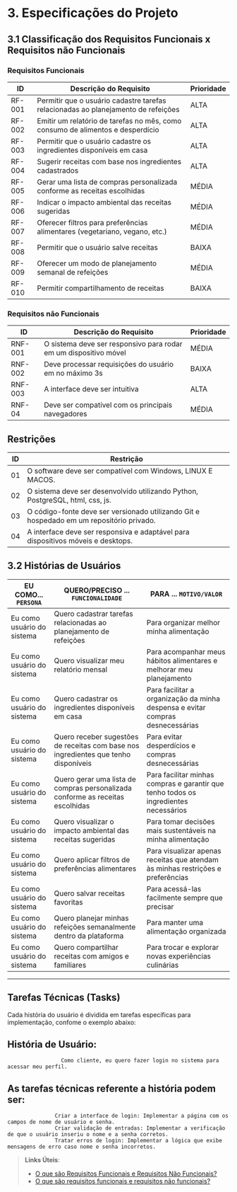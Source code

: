 
# 3. Especificações do Projeto

## 3.1 Classificação dos Requisitos Funcionais x Requisitos não Funcionais 

### Requisitos Funcionais


| ID     | Descrição do Requisito                                                        | Prioridade |
|--------|------------------------------------------------------------------------------|------------|
| RF-001 | Permitir que o usuário cadastre tarefas relacionadas ao planejamento de refeições | ALTA       |  
| RF-002 | Emitir um relatório de tarefas no mês, como consumo de alimentos e desperdício | ALTA      |  
| RF-003 | Permitir que o usuário cadastre os ingredientes disponíveis em casa          | ALTA       |  
| RF-004 | Sugerir receitas com base nos ingredientes cadastrados                        | ALTA       |  
| RF-005 | Gerar uma lista de compras personalizada conforme as receitas escolhidas      | MÉDIA      |  
| RF-006 | Indicar o impacto ambiental das receitas sugeridas                            | MÉDIA      |  
| RF-007 | Oferecer filtros para preferências alimentares (vegetariano, vegano, etc.)   | MÉDIA      |  
| RF-008 | Permitir que o usuário salve receitas                                        | BAIXA      |  
| RF-009 | Oferecer um modo de planejamento semanal de refeições                        | MÉDIA      |  
| RF-010 | Permitir compartilhamento de receitas                                       | BAIXA      |  

### Requisitos não Funcionais

| ID      | Descrição do Requisito                                                       | Prioridade |
|---------|-----------------------------------------------------------------------------|------------|
| RNF-001 | O sistema deve ser responsivo para rodar em um dispositivo móvel            | MÉDIA      |
| RNF-002 | Deve processar requisições do usuário em no máximo 3s                       | BAIXA      |
| RNF-003 | A interface deve ser intuitiva                                              | ALTA      |
| RNF-04 | Deve ser compatível com os principais navegadores                            | MÉDIA      |

## Restrições

|ID| Restrição                                               |
|--|---------------------------------------------------------|
|01| O software deve ser compatível com Windows, LINUX E MACOS.     |
|02| O sistema deve ser desenvolvido utilizando Python, PostgreSQL, html, css, js.|
|03| O código-fonte deve ser versionado utilizando Git e hospedado em um repositório privado. |
|04|	A interface deve ser responsiva e adaptável para dispositivos móveis e desktops.| 



## 3.2 Histórias de Usuários

|EU COMO... `PERSONA`| QUERO/PRECISO ... `FUNCIONALIDADE` |PARA ... `MOTIVO/VALOR`                 |
|--------------------|------------------------------------|----------------------------------------|
|Eu como usuário do sistema | Quero cadastrar tarefas relacionadas ao planejamento de refeições           | Para organizar melhor minha alimentação                |
|Eu como usuário do sistema       | Quero visualizar meu relatório mensal                | Para acompanhar meus hábitos alimentares e melhorar meu planejamento |
|Eu como usuário do sistema       | Quero cadastrar os ingredientes disponíveis em casa           | Para facilitar a organização da minha despensa e evitar compras desnecessárias               |
|Eu como usuário do sistema       | Quero receber sugestões de receitas com base nos ingredientes que tenho disponíveis                 | Para evitar desperdícios e compras desnecessárias|
|Eu como usuário do sistema       | Quero gerar uma lista de compras personalizada conforme as receitas escolhidas                 | Para facilitar minhas compras e garantir que tenho todos os ingredientes necessários|
|Eu como usuário do sistema       | Quero visualizar o impacto ambiental das receitas sugeridas                | Para tomar decisões mais sustentáveis na minha alimentação|
|Eu como usuário do sistema       | Quero aplicar filtros de preferências alimentares                | Para visualizar apenas receitas que atendam às minhas restrições e preferências|
|Eu como usuário do sistema       | Quero salvar receitas favoritas                 | Para acessá-las facilmente sempre que precisar|
|Eu como usuário do sistema       | Quero planejar minhas refeições semanalmente dentro da plataforma                 | Para manter uma alimentação organizada|
|Eu como usuário do sistema       | Quero compartilhar receitas com amigos e familiares                 | Para trocar e explorar novas experiências culinárias|


-------------------------------------------------------------------------------------------------------------------------------------------

## Tarefas Técnicas (Tasks)

Cada história do usuário é dividida em tarefas específicas para implementação, confome o exemplo abaixo:

## História de Usuário: 
                     Como cliente, eu quero fazer login no sistema para acessar meu perfil.

## As tarefas técnicas referente a história podem ser:
                   Criar a interface de login: Implementar a página com os campos de nome de usuário e senha.
                   Criar validação de entradas: Implementar a verificação de que o usuário inseriu o nome e a senha corretos.
                   Tratar erros de login: Implementar a lógica que exibe mensagens de erro caso nome e senha incorretos.





> **Links Úteis**:
> - [O que são Requisitos Funcionais e Requisitos Não Funcionais?](https://codificar.com.br/requisitos-funcionais-nao-funcionais/)
> - [O que são requisitos funcionais e requisitos não funcionais?](https://analisederequisitos.com.br/requisitos-funcionais-e-requisitos-nao-funcionais-o-que-sao/)
